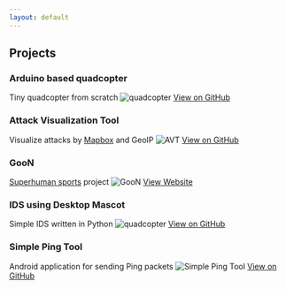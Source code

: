 ```yaml
---
layout: default
---
```


## Projects
### Arduino based quadcopter
Tiny quadcopter from scratch
![quadcopter](http://tuz358.github.io/img/quadcopter.png)
[View on GitHub](http://github.com/tuz358/quadcopter_mk-I/)

### Attack Visualization Tool
Visualize attacks by [Mapbox](https://www.mapbox.com) and GeoIP
![AVT](http://tuz358.github.io/img/avt.gif)
[View on GitHub](http://github.com/tuz358/Attack-Visualization-Tool)

### GooN
[Superhuman sports](https://superhuman-sports.org/) project
![GooN](http://tuz358.github.io/img/goon.png)
[View Website](http://goon.design/)

### IDS using Desktop Mascot
Simple IDS written in Python
![quadcopter](http://tuz358.github.io/img/ids.gif)
[View on GitHub](http://github.com/tuz358/IDS-Desktop-Mascot/)

### Simple Ping Tool
Android application for sending Ping packets
![Simple Ping Tool](http://tuz358.github.io/img/spt.jpg)
[View on GitHub](http://github.com/tuz358/Simple-Ping-Tool/)
